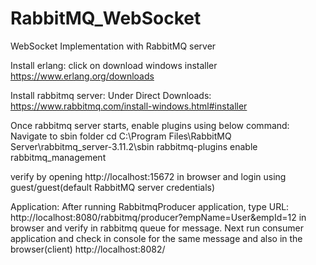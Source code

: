 # RabbitMQ_WebSocket
WebSocket Implementation with RabbitMQ server

Install erlang: click on download windows installer
https://www.erlang.org/downloads

Install rabbitmq server: Under Direct Downloads:
https://www.rabbitmq.com/install-windows.html#installer

Once rabbitmq server starts, enable plugins using below command: Navigate to sbin folder
cd C:\Program Files\RabbitMQ Server\rabbitmq_server-3.11.2\sbin
rabbitmq-plugins enable rabbitmq_management

verify by opening http://localhost:15672 in browser and login using guest/guest(default RabbitMQ server credentials)

Application:
After running RabbitmqProducer application, type URL: http://localhost:8080/rabbitmq/producer?empName=User&empId=12 in browser and verify in rabbitmq queue for message.
Next run consumer application and check in console for the same message and also in the browser(client) http://localhost:8082/
